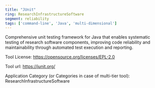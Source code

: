 ```yaml
---
title: "JUnit"
ring: ResearchInfrastructureSoftware
segment: reliability
tags: ['command-line', 'Java', 'multi-dimensional']
---
```

Comprehensive unit testing framework for Java that enables systematic testing of research software components, improving code reliability and maintainability through automated test execution and reporting.

Tool License: https://opensource.org/licenses/EPL-2.0

Tool url: https://junit.org/

Application Category (or Categories in case of multi-tier tool): ResearchInfrastructureSoftware

